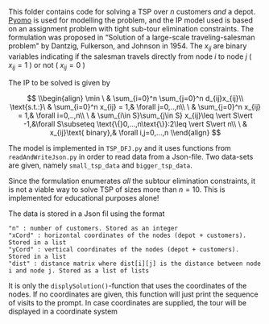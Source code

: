 This folder contains code for solving a TSP over $n$ customers *and* a depot.
[Pyomo](http://www.pyomo.org/) is used for modelling the problem, and the IP model used is based on an assignment problem with tight
sub-tour elimination constraints. The formulation was proposed in “Solution of a large-scale traveling-salesman problem" by Dantzig, Fulkerson, and 
Johnson in 1954. The $x_{ij}$ are binary variables indicating if the salesman travels directly from node $i$ to node $j$ ( $x_{ij}=1$ ) or not 
( $x_{ij}=0$ )

The IP to be solved is given by 

$$
\\begin{align}
  \min        \ & \sum_{i=0}^n \sum_{j=0}^n d_{ij}x_{ij}\\
  \text{s.t.:}\ & \sum_{i=0}^n x_{ij} = 1,& \forall j=0,..,n\\
              \ & \sum_{j=0}^n x_{ij} = 1,& \forall i=0,..,n\\
              \ & \sum_{i\in S}\sum_{j\in S} x_{ij}\leq \vert S\vert -1,&\forall S\subseteq \text{\{}0,...,n\text{\}}:2\leq \vert S\vert n\\
              \ & x_{ij}\text{ binary},& \forall i,j=0,...,n
\\end{align}
$$

The model is implemented in `TSP_DFJ.py` and it uses functions from `readAndWriteJson.py` in order to read data from a Json-file.
Two data-sets are given, namely `small_tsp_data` and `bigger_tsp_data`.

Since the formulation enumerates *all* the subtour elimination constraints, it is not a viable way to solve TSP of sizes more than $n=10$. 
This is implemented for educational purposes alone!

The data is stored in a Json fil using the format
```
"n" : number of customers. Stored as an integer
"xCord" : horizontal coordinates of the nodes (depot + customers). Stored in a list
"yCord" : vertical coordinates of the nodes (depot + customers). Stored in a list
"dist" : distance matrix where dist[i][j] is the distance between node i and node j. Stored as a list of lists
```

It is only the `displySolution()`-function that uses the coordinates of the nodes. 
If no coordinates are given, this function will just print the sequence of visits to the prompt.
In case coordinates are supplied, the tour will be displayed in a coordinate system
